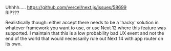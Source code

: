 Uhhhh.....  https://github.com/vercel/next.js/issues/58699   
RIP???


Realistically though: either accept there needs to be a 'hacky' solution in whatever framework you want to use,
or use Next 12 where this feature was supported.  I maintain that this is a low probability bad UX event
and not the end of the world that would necessarily rule out Next 14 with app router on its own.